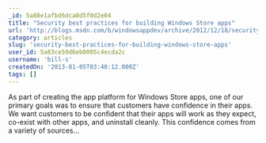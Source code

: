 ```yaml
---
_id: 5a88e1afbd6dca0d5f0d2e04
title: "Security best practices for building Windows Store apps"
url: 'http://blogs.msdn.com/b/windowsappdev/archive/2012/12/18/security-best-practices-for-building-windows-store-apps.aspx'
category: articles
slug: 'security-best-practices-for-building-windows-store-apps'
user_id: 5a83ce59d6eb0005c4ecda2c
username: 'bill-s'
createdOn: '2013-01-05T03:48:12.000Z'
tags: []
---
```


As part of creating the app platform for Windows Store apps, one of our primary goals was to ensure that customers have confidence in their apps. We want customers to be confident that their apps will work as they expect, co-exist with other apps, and uninstall cleanly. This confidence comes from a variety of sources...
